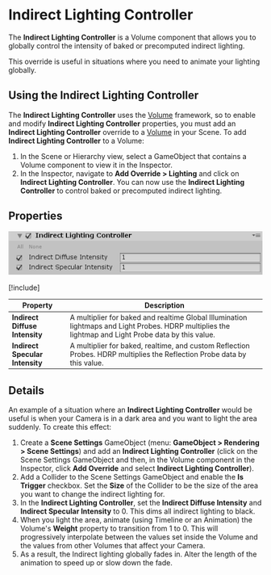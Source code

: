 # Indirect Lighting Controller

The **Indirect Lighting Controller** is a Volume component that allows you to globally control the intensity of baked or precomputed indirect lighting.

This override is useful in situations where you need to animate your lighting globally.

## Using the Indirect Lighting Controller

The **Indirect Lighting Controller** uses the [Volume](Volumes.html) framework, so to enable and modify **Indirect Lighting Controller** properties, you must add an **Indirect Lighting Controller** override to a [Volume](Volumes.html) in your Scene. To add **Indirect Lighting Controller** to a Volume:

1. In the Scene or Hierarchy view, select a GameObject that contains a Volume component to view it in the Inspector.
2. In the Inspector, navigate to **Add Override > Lighting** and click on **Indirect Lighting Controller**. You can now use the **Indirect Lighting Controller** to control baked or precomputed indirect lighting.

## Properties

![](Images/Override-IndirectLightingController1.png)

[!include[](Snippets/Volume-Override-Enable-Properties.md)]

| Property                        | Description                                                  |
| ------------------------------- | ------------------------------------------------------------ |
| **Indirect Diffuse Intensity**  | A multiplier for baked and realtime Global Illumination lightmaps and Light Probes. HDRP multiplies the lightmap and Light Probe data by this value. |
| **Indirect Specular Intensity** | A multiplier for baked, realtime, and custom Reflection Probes. HDRP multiplies the Reflection Probe data by this value. |



## Details

An example of a situation where an **Indirect Lighting Controller** would be useful is when your Camera is in a dark area and you want to light the area suddenly. To create this effect:

1. Create a **Scene Settings** GameObject (menu: **GameObject > Rendering > Scene Settings**) and add an **Indirect Lighting Controller** (click on the Scene Settings GameObject and then, in the Volume component in the Inspector, click **Add Override** and select **Indirect Lighting Controller**). 
2. Add a Collider to the Scene Settings GameObject and enable the **Is Trigger** checkbox. Set the **Size** of the Collider to be the size of the area you want to change the indirect lighting for.
3. In the **Indirect Lighting Controller**, set the **Indirect Diffuse Intensity** and **Indirect Specular Intensity** to 0. This dims all indirect lighting to black.
4. When you light the area, animate (using Timeline or an Animation) the Volume's **Weight** property to transition from 1 to 0. This will progressively interpolate between the values set inside the Volume and the values from other Volumes that affect your Camera.
5. As a result, the Indirect lighting globally fades in. Alter the length of the animation to speed up or slow down the fade.